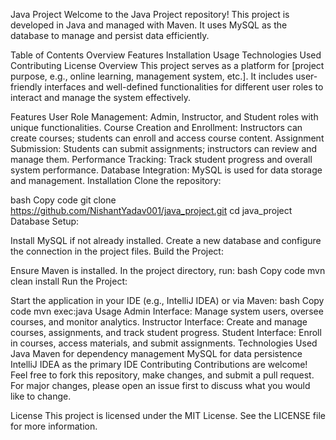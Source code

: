 Java Project
Welcome to the Java Project repository! This project is developed in Java and managed with Maven. It uses MySQL as the database to manage and persist data efficiently.

Table of Contents
Overview
Features
Installation
Usage
Technologies Used
Contributing
License
Overview
This project serves as a platform for [project purpose, e.g., online learning, management system, etc.]. It includes user-friendly interfaces and well-defined functionalities for different user roles to interact and manage the system effectively.

Features
User Role Management: Admin, Instructor, and Student roles with unique functionalities.
Course Creation and Enrollment: Instructors can create courses; students can enroll and access course content.
Assignment Submission: Students can submit assignments; instructors can review and manage them.
Performance Tracking: Track student progress and overall system performance.
Database Integration: MySQL is used for data storage and management.
Installation
Clone the repository:

bash
Copy code
git clone https://github.com/NishantYadav001/java_project.git
cd java_project
Database Setup:

Install MySQL if not already installed.
Create a new database and configure the connection in the project files.
Build the Project:

Ensure Maven is installed.
In the project directory, run:
bash
Copy code
mvn clean install
Run the Project:

Start the application in your IDE (e.g., IntelliJ IDEA) or via Maven:
bash
Copy code
mvn exec:java
Usage
Admin Interface: Manage system users, oversee courses, and monitor analytics.
Instructor Interface: Create and manage courses, assignments, and track student progress.
Student Interface: Enroll in courses, access materials, and submit assignments.
Technologies Used
Java
Maven for dependency management
MySQL for data persistence
IntelliJ IDEA as the primary IDE
Contributing
Contributions are welcome! Feel free to fork this repository, make changes, and submit a pull request. For major changes, please open an issue first to discuss what you would like to change.

License
This project is licensed under the MIT License. See the LICENSE file for more information.


